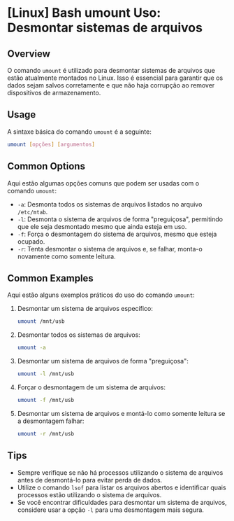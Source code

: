 # [Linux] Bash umount Uso: Desmontar sistemas de arquivos

## Overview
O comando `umount` é utilizado para desmontar sistemas de arquivos que estão atualmente montados no Linux. Isso é essencial para garantir que os dados sejam salvos corretamente e que não haja corrupção ao remover dispositivos de armazenamento.

## Usage
A sintaxe básica do comando `umount` é a seguinte:

```bash
umount [opções] [argumentos]
```

## Common Options
Aqui estão algumas opções comuns que podem ser usadas com o comando `umount`:

- `-a`: Desmonta todos os sistemas de arquivos listados no arquivo `/etc/mtab`.
- `-l`: Desmonta o sistema de arquivos de forma "preguiçosa", permitindo que ele seja desmontado mesmo que ainda esteja em uso.
- `-f`: Força o desmontagem do sistema de arquivos, mesmo que esteja ocupado.
- `-r`: Tenta desmontar o sistema de arquivos e, se falhar, monta-o novamente como somente leitura.

## Common Examples
Aqui estão alguns exemplos práticos do uso do comando `umount`:

1. Desmontar um sistema de arquivos específico:
   ```bash
   umount /mnt/usb
   ```

2. Desmontar todos os sistemas de arquivos:
   ```bash
   umount -a
   ```

3. Desmontar um sistema de arquivos de forma "preguiçosa":
   ```bash
   umount -l /mnt/usb
   ```

4. Forçar o desmontagem de um sistema de arquivos:
   ```bash
   umount -f /mnt/usb
   ```

5. Desmontar um sistema de arquivos e montá-lo como somente leitura se a desmontagem falhar:
   ```bash
   umount -r /mnt/usb
   ```

## Tips
- Sempre verifique se não há processos utilizando o sistema de arquivos antes de desmontá-lo para evitar perda de dados.
- Utilize o comando `lsof` para listar os arquivos abertos e identificar quais processos estão utilizando o sistema de arquivos.
- Se você encontrar dificuldades para desmontar um sistema de arquivos, considere usar a opção `-l` para uma desmontagem mais segura.